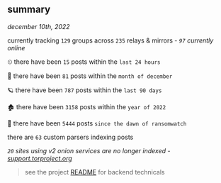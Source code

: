 
## summary
_december 10th, 2022_

currently tracking `129` groups across `235` relays & mirrors - _`97` currently online_

⏲ there have been `15` posts within the `last 24 hours`

🦈 there have been `81` posts within the `month of december`

🪐 there have been `787` posts within the `last 90 days`

🏚 there have been `3158` posts within the `year of 2022`

🦕 there have been `5444` posts `since the dawn of ransomwatch`

there are `63` custom parsers indexing posts

_`20` sites using v2 onion services are no longer indexed - [support.torproject.org](https://support.torproject.org/onionservices/v2-deprecation/)_

> see the project [README](https://github.com/joshhighet/ransomwatch#ransomwatch--) for backend technicals
